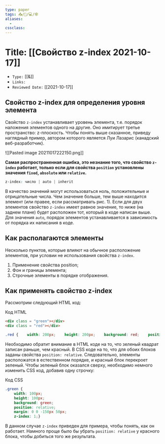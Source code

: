 ```yaml
---
type: paper
tags: 📥️/📜️/💻/🕸
aliases:
  - 
cssclass: 
---
```




# Title: **[[Свойство z-index 2021-10-17]]**
- `Type:` [[&]]
- `Links:`
- `Reviewed Date:` [[2021-10-17]]

## Свойство z-index для определения уровня элемента

 Свойство `z-index` устанавливает уровень элемента, т.е. порядок наложения элементов одного на другие. Оно имитирует третье пространство: z-плоскость. Чтобы понять выше сказанное, приведу наглядный пример, автором которого является Луи Лазарис (канадский веб-разработчик).
 
 ![[Pasted image 20211017222150.png]]
 
 __Самая распространенная ошибка, это незнание того, что свойство `z-index` работает, только если для свойства `position` установлены значения `fixed`, `absolute` или `relative`.__
 
 ```css
z-index: число | auto | inherit
```

В качество значений могут использоваться ноль, положительные и отрицательные числа. Чем значение больше, тем выше находится элемент (или правее, если рассматривать рис. 1). Если для двух элементов свойство `z-index` имеет равное значение, то ниже (на заднем плане) будет расположен тот, который в коде написан выше. Для значения `auto`, порядок элементов устанавливается в зависимость от порядка их написания в коде.

## Как располагаются элементы

Несколько пунктов, которые влияют на обычное расположение элементов, при условии не использования свойства `z-index`.

1.  Применение свойства position;
2.  Фон и границы элемента;
3.  Строчные элементы в порядке отображения.

## Как применять свойство z-index

Рассмотрим следующий HTML код:

Код HTML

```html
<div class = "green"></div>
<div class = "red"></div>       
```

```css
.red {    width: 200px;    height: 200px;    background: red;    position: relative;}.green {    width: 100px;    height: 100px;    background: green;    position: relative;    margin: 0 0 -150px 50px;}       
```

Необходимо обратит внимание в HTML коде на то, что зеленый квадрат записан раньше, чем красный. В CSS коде на то, что для обоих блоков заданы свойства `position: relative`. Следовательно, элементы расположатся в естественном порядке, и красный блок перекроет зеленый. Чтобы зеленый блок оказался сверху, необходимо немного изменить CSS код, добавив одну строчку:

Код CSS

```css
.green {   
	width: 100px;   
	height: 100px;    
	background: green;   
	position: relative; 
	margin: 0 0 -150px 50px;    
	z-index: 1;}       
```

В данном случае `z-index` приведен для примера, чтобы понять, как он работает. Намного проще было бы убрать `position: relative` у красного блока, чтобы добиться того же результата.